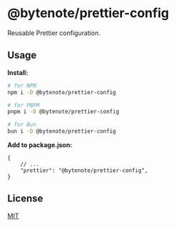 # @bytenote/prettier-config

Reusable Prettier configuration.

## Usage

**Install:**

```sh
# for NPM
npm i -D @bytenote/prettier-config
```

```sh
# for PNPM
pnpm i -D @bytenote/prettier-config
```

```sh
# for Bun
bun i -D @bytenote/prettier-config
```

**Add to package.json:**

```jsonc
{
    // ...
    "prettier": "@bytenote/prettier-config",
}
```

## License

[MIT](LICENSE)
